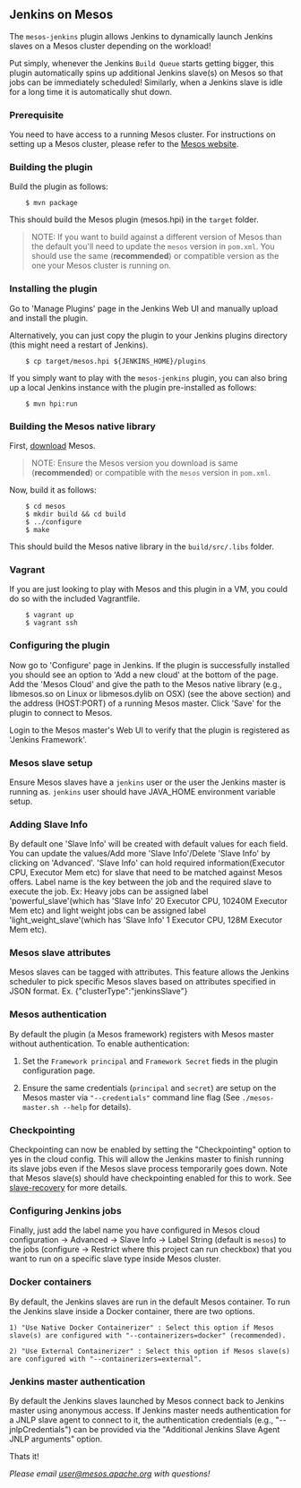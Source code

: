 Jenkins on Mesos
----------------

The `mesos-jenkins` plugin allows Jenkins to dynamically launch Jenkins slaves on a
Mesos cluster depending on the workload!

Put simply, whenever the Jenkins `Build Queue` starts getting bigger, this plugin
automatically spins up additional Jenkins slave(s) on Mesos so that jobs can be
immediately scheduled! Similarly, when a Jenkins slave is idle for a long time it
is automatically shut down.


### Prerequisite ###

You need to have access to a running Mesos cluster. For instructions on setting up a Mesos cluster, please refer to the [Mesos website](http://mesos.apache.org).


### Building the plugin ###

Build the plugin as follows:

        $ mvn package

This should build the Mesos plugin (mesos.hpi) in the `target` folder.

> NOTE: If you want to build against a different version of Mesos than
> the default you'll need to update the `mesos` version in `pom.xml`.
> You should use the same (**recommended**) or compatible version as the
> one your Mesos cluster is running on.


### Installing the plugin ###

Go to 'Manage Plugins' page in the Jenkins Web UI and manually upload and
install the plugin.

Alternatively, you can just copy the plugin to your Jenkins plugins directory
(this might need a restart of Jenkins).

        $ cp target/mesos.hpi ${JENKINS_HOME}/plugins

If you simply want to play with the `mesos-jenkins` plugin, you can also bring up a local Jenkins instance with the plugin pre-installed as follows:

		$ mvn hpi:run


### Building the Mesos native library ##

First, [download](http://mesos.apache.org/downloads/) Mesos.

> NOTE: Ensure the Mesos version you download is same (**recommended**) or compatible with the `mesos` version in `pom.xml`.

Now, build it as follows:

		$ cd mesos
		$ mkdir build && cd build
		$ ../configure
		$ make

This should build the Mesos native library in the `build/src/.libs` folder.


### Vagrant ###

If you are just looking to play with Mesos and this plugin in a VM, you could do so with the included Vagrantfile.

		$ vagrant up
		$ vagrant ssh


### Configuring the plugin ###

Now go to 'Configure' page in Jenkins. If the plugin is successfully installed
you should see an option to 'Add a new cloud' at the bottom of the page. Add the
'Mesos Cloud' and give the path to the Mesos native library (e.g., libmesos.so on Linux or libmesos.dylib on OSX) (see the above section)
and the address (HOST:PORT) of a running Mesos master. Click 'Save' for the plugin
to connect to Mesos.

Login to the Mesos master's Web UI to verify that the plugin is registered as
'Jenkins Framework'.

### Mesos slave setup ###

Ensure Mesos slaves have a `jenkins` user or the user the Jenkins master is running as. `jenkins` user should have JAVA_HOME environment variable setup.

### Adding Slave Info ###

By default one 'Slave Info' will be created with default values for each field.
You can update the values/Add  more 'Slave Info'/Delete 'Slave Info' by clicking on 'Advanced'.
'Slave Info' can hold required information(Executor CPU, Executor Mem etc) for slave that need to be matched against Mesos offers.
Label name is the key between the job and the required slave to execute the job.
Ex: Heavy jobs can be assigned  label 'powerful_slave'(which has 'Slave Info' 20 Executor CPU, 10240M Executor Mem etc)
and light weight jobs can be assigned label 'light_weight_slave'(which has  'Slave Info' 1 Executor CPU, 128M Executor Mem etc).

### Mesos slave attributes ###

Mesos slaves can be tagged with attributes. This feature allows the Jenkins scheduler to pick specific
Mesos slaves based on attributes specified in JSON format. Ex. {"clusterType":"jenkinsSlave"}

### Mesos authentication ###

By default the plugin (a Mesos framework) registers with Mesos master without authentication. To enable authentication:

  1. Set the `Framework principal` and `Framework Secret` fieds in the plugin configuration page.

  2. Ensure the same credentials (`principal` and `secret`) are setup on the Mesos master via `"--credentials"` command line flag (See `./mesos-master.sh --help` for details).


### Checkpointing ###

Checkpointing can now be enabled by setting the "Checkpointing" option to yes in the cloud config. This will allow the Jenkins
master to finish running its slave jobs even if the Mesos slave process temporarily goes down. Note that Mesos slave(s) should
have checkpointing enabled for this to work. See [slave-recovery](http://mesos.apache.org/documentation/latest/slave-recovery/)
for more details.

### Configuring Jenkins jobs ###

Finally, just add the label name you have configured in Mesos cloud configuration -> Advanced -> Slave Info -> Label String (default is `mesos`) 
to the jobs (configure -> Restrict where this project can run checkbox) that you want to run on a specific slave type inside Mesos cluster.

### Docker containers ###

By default, the Jenkins slaves are run in the default Mesos container. To run the Jenkins slave inside a Docker container, there are two options.

	1) "Use Native Docker Containerizer" : Select this option if Mesos slave(s) are configured with "--containerizers=docker" (recommended).

	2) "Use External Containerizer" : Select this option if Mesos slave(s) are configured with "--containerizers=external".

### Jenkins master authentication ###

By default the Jenkins slaves launched by Mesos connect back to Jenkins master
using anonymous access. If Jenkins master needs authentication for a JNLP slave agent to connect to it, the authentication credentials (e.g., "--jnlpCredentials") can be provided via the "Additional Jenkins Slave Agent JNLP arguments" option.

Thats it!


_Please email user@mesos.apache.org with questions!_
